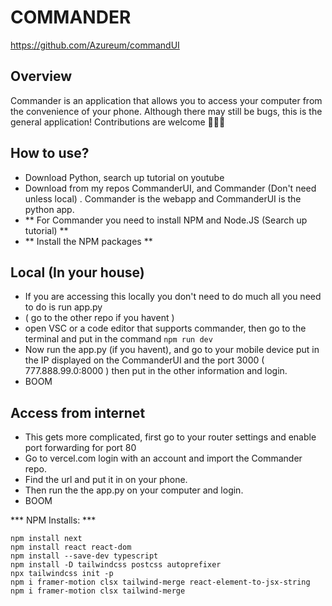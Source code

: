 # COMMANDER
https://github.com/Azureum/commandUI

## Overview
Commander is an application that allows you to access your computer from the convenience of your phone. Although there may still be bugs, this is the general application! Contributions are welcome 🙏🙏🙏

## How to use? 
- Download Python, search up tutorial on youtube
- Download from my repos CommanderUI, and Commander (Don't need unless local) . Commander is the webapp and CommanderUI is the python app.
- ** For Commander you need to install NPM and Node.JS (Search up tutorial) **
- ** Install the NPM packages **

## Local (In your house)
- If you are accessing this locally you don't need to do much all you need to do is run app.py
- ( go to the other repo if you havent )
- open VSC or a code editor that supports commander, then go to the terminal and put in the command  ``` npm run dev ```
- Now run the app.py (if you havent), and go to your mobile device put in the IP displayed on the CommanderUI and the port 3000 ( 777.888.99.0:8000 ) then put in the other information and login.
-  BOOM

## Access from internet
- This gets more complicated, first go to your router settings and enable port forwarding for port 80
- Go to vercel.com login with an account and import the Commander repo.
- Find the url and put it in on your phone.
- Then run the the app.py on your computer and login.
- BOOM


*** NPM Installs: ***
```
npm install next
npm install react react-dom
npm install --save-dev typescript
npm install -D tailwindcss postcss autoprefixer
npx tailwindcss init -p
npm i framer-motion clsx tailwind-merge react-element-to-jsx-string
npm i framer-motion clsx tailwind-merge
```
